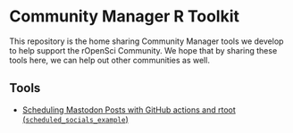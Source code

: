 # Community Manager R Toolkit

This repository is the home sharing Community Manager tools we develop to help
support the rOpenSci Community. We hope that by sharing these tools here, we can
help out other communities as well. 

## Tools

- [Scheduling Mastodon Posts with GitHub actions and rtoot (`scheduled_socials_example`)](https://github.com/ropensci-org/ro-cmtoolkit/tree/main/scheduled_socials_example#readme)
